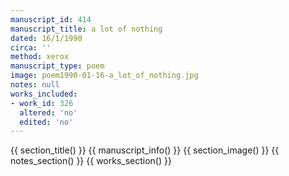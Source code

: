 ```yaml
---
manuscript_id: 414
manuscript_title: a lot of nothing
dated: 16/1/1990
circa: ''
method: xerox
manuscript_type: poem
image: poem1990-01-16-a_lot_of_nothing.jpg
notes: null
works_included:
- work_id: 326
  altered: 'no'
  edited: 'no'
---
```


{{ section_title() }}
{{ manuscript_info() }}
{{ section_image() }}
{{ notes_section() }}
{{ works_section() }}
